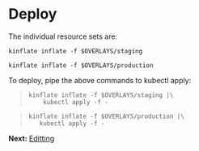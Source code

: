 # Deploy

The individual resource sets are:

<!-- @runKinflateStaging @test -->
```
kinflate inflate -f $OVERLAYS/staging
```

<!-- @runKinflateProduction @test -->
```
kinflate inflate -f $OVERLAYS/production
```

To deploy, pipe the above commands to kubectl apply:

> ```
> kinflate inflate -f $OVERLAYS/staging |\
>     kubectl apply -f -
> ```

> ```
> kinflate inflate -f $OVERLAYS/production |\
>    kubectl apply -f -
> ```

__Next:__ [Editting](../editor.md)
